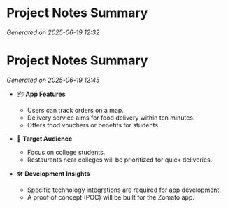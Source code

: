# Project Notes Summary

*Generated on 2025-06-19 12:32*

# Project Notes Summary

*Generated on 2025-06-19 12:45*

- 📦 **App Features**
  - Users can track orders on a map.
  - Delivery service aims for food delivery within ten minutes.
  - Offers food vouchers or benefits for students.

- 🎯 **Target Audience**
  - Focus on college students.
  - Restaurants near colleges will be prioritized for quick deliveries.

- 🛠️ **Development Insights**
  - Specific technology integrations are required for app development.
  - A proof of concept (POC) will be built for the Zomato app.
